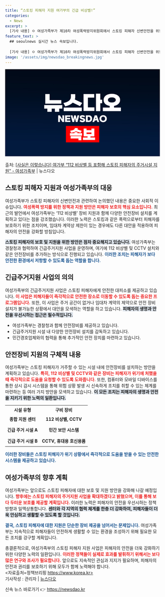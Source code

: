 ```yaml
---
title: “스토킹 피해자 지원 여가부의 긴급 비상벨!”
categories:
  - News
excerpt: >
  [기사 내용] ㅇ 여성가족부가 제10차 여성폭력방지위원회에서 스토킹 피해자 신변안전을 위한 방안을 논의하면서…
feature_text: >
  ## seoulnews 실시간 뉴스 속보입니다.

  [기사 내용] ㅇ 여성가족부가 제10차 여성폭력방지위원회에서 스토킹 피해자 신변안전을 위한 방안을 논의하면서…
image: '/assets/img/newsdao_breakingnews.jpg'
---
```


![뉴스다오 속보](/assets/img/newsdao_breakingnews.jpg)

<p>출처: <a href="https://newsdao.kr/2385" rel="dofollow">[사실은 이렇습니다] 여가부 “112 비상벨 등 포함해 스토킹 피해자의 주거시설 지원” - 여성가족부</a> | 뉴스다오</p>

<h2 data-ke-size="size26">스토킹 피해자 지원과 여성가족부의 대응</h2>

<p data-ke-size="size16"></p>

여성가족부가 스토킹 피해자의 신변안전과 관련하여 논의했던 내용은 중요한 사회적 이슈입니다. <b><span style="color: #ee2323;">여성폭력 방지를 위한 정책과 지원 방안은 피해자 보호의 핵심 요소입니다.</span></b> 최근의 발언에서 여성가족부는 ‘112 비상벨’ 장비 지원과 함께 다양한 안전장비 설치를 계획하고 있다는 점을 강조했습니다. 이러한 노력은 스토킹과 같은 폭력으로부터 피해자를 보호하기 위한 조치이며, 임대차 계약상 제한이 있는 경우에도 다른 대안을 적용하여 피해자의 안전을 강화할 방침입니다.

<b><span style="background-color: #21538527;">스토킹 피해자의 보호 및 지원을 위한 방안은 점차 중요해지고 있습니다.</span></b> 여성가족부는 경찰청과 협력하여 긴급주거지원 사업을 운영하며, 여기에 112 비상벨 및 CCTV 설치와 같은 안전장비를 추가하는 방식으로 진행되고 있습니다. <b><span style="color: #1a5490;">이러한 조치는 피해자가 보다 안전한 환경에서 저항할 수 있도록 돕는 역할을 합니다.</span></b>

<h2 data-ke-size="size26">긴급주거지원 사업의 의의</h2>

<p data-ke-size="size16"></p>

<p>여성가족부의 긴급주거지원 사업은 스토킹 피해자에게 안전한 대피소를 제공하고 있습니다. <b><span style="color: #ee2323;">이 사업은 피해자들이 즉각적으로 안전한 장소로 이동할 수 있도록 돕는 중요한 프로그램입니다.</span></b> 또한, 이 사업은 주거 공간이 없거나 임대차 계약의 제약으로 안전 장비 설치가 불가능한 상황에서 대안을 모색하는 역할을 하고 있습니다. <b><span style="background-color: #21538527;">피해자의 생명과 안전을 우선시하는 접근은 필수적입니다.</span></b>

<ul>
    <li>여성가족부는 경찰청과 함께 안전장비를 제공하고 있습니다.</li>
    <li>긴급주거지원 시설 내 다양한 안전장비 설치를 감독하고 있습니다.</li>
    <li>민간경호업체와의 협력을 통해 추가적인 안전 장치를 마련하고 있습니다.</li>
</ul>

<h2 data-ke-size="size26">안전장비 지원의 구체적 내용</h2>

<p data-ke-size="size16"></p>

여성가족부는 스토킹 피해자가 거주할 수 있는 시설 내에 안전장비를 설치하는 방안을 계획하고 있습니다. <b><span style="color: #ee2323;">특히, 112 비상벨 및 CCTV와 같은 장비는 피해자가 위기에 처했을 때 즉각적으로 도움을 요청할 수 있도록 도와줍니다.</span></b> 또한, 컴퓨터와 모바일 디바이스를 통한 상시 감시 시스템을 통해 위험 상황 발생 시 신속하게 조치를 취할 수 있는 체계를 마련하는 등 여러 가지 방안을 모색하고 있습니다. <b><span style="background-color: #21538527;">이 모든 조치는 피해자의 생명과 안전을 지키기 위한 노력의 일환입니다.</span></b>

<table>
    <tr>
        <th>시설 유형</th>
        <th>구비 장비</th>
    </tr>
    <tr>
        <td style="text-align: center; height: 30px;"><b>종합 지원 센터</b></td>
        <td style="text-align: center; height: 30px;"><b>112 비상벨, CCTV</b></td>
    </tr>
    <tr>
        <td style="text-align: center; height: 30px;"><b>긴급 주거 시설 A</b></td>
        <td style="text-align: center; height: 30px;"><b>민간 보안 시스템</b></td>
    </tr>
    <tr>
        <td style="text-align: center; height: 30px;"><b>긴급 주거 시설 B</b></td>
        <td style="text-align: center; height: 30px;"><b>CCTV, 휴대용 호신용품</b></td>
    </tr>
</table>

<b><span style="color: #1a5490;">이러한 장비들은 스토킹 피해자가 위기 상황에서 즉각적으로 도움을 받을 수 있는 안전한 시스템을 제공하고 있습니다.</span></b>

<h2 data-ke-size="size26">여성가족부의 향후 계획</h2>

<p data-ke-size="size16"></p>

여성가족부는 앞으로도 스토킹 피해자에 대한 보호 및 지원 방안을 강화해 나갈 예정입니다. <b><span style="color: #ee2323;">향후에는 스토킹 피해자의 주거지원 사업을 확대하겠다고 밝혔으며, 이를 통해 보다 두터운 보호를 제공할 계획입니다.</span></b> 이러한 노력은 피해자의 안전을 우선시하는 정책 방향과 일맥상통합니다. <b><span style="background-color: #21538527;">센터와 각 지역의 협력 체계를 한층 더 강화하여, 피해자들이 더욱 안심하고 생활할 수 있도록 할 것입니다.</span></b>

<b><span style="color: #1a5490;">결국, 스토킹 피해자에 대한 지원은 단순한 장비 제공을 넘어서는 문제입니다.</span></b> 여성가족부는 지속적으로 피해자들이 안전하게 생활할 수 있는 환경을 조성하기 위해 필요한 모든 조치를 강구할 계획입니다.

<p data-ke-size="size16"></p>

총결론적으로, 여성가족부의 스토킹 피해자 지원 사업은 피해자의 안전을 더욱 강화하기 위한 다양한 노력의 일환입니다. <b><span style="color: #ee2323;">이러한 정책들이 실제로 효과를 발휘하기 위해서는 보다 많은 연구와 조사가 필요합니다.</span></b> 앞으로도 지속적인 관심과 지지가 필요하며, 피해자의 안전과 권리를 보호하기 위해 모두가 함께 노력해야 합니다.<br>
<자료출처=정책브리핑 https://www.korea.kr> <br>
기사작성 : 관리자 | <a href="https://newsdao.kr/2385">뉴스다오</a> 

신속 뉴스 바로가기 👉 <a href="https://newsdao.kr" rel="dofollow">https://newsdao.kr</a>


